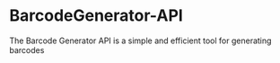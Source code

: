 # BarcodeGenerator-API
The Barcode Generator API is a simple and efficient tool for generating barcodes
